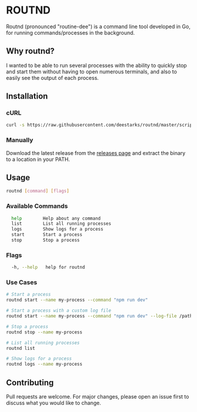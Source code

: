 # ROUTND

Routnd (pronounced "routine-dee") is a command line tool developed in Go, for running commands/processes in the background.

## Why routnd?
I wanted to be able to run several processes with the ability to quickly stop and start them without having to open numerous terminals, and also to easily see the output of each process.

## Installation

### cURL
```bash
curl -s https://raw.githubusercontent.com/deestarks/routnd/master/scripts/install.sh | bash
```

### Manually
Download the latest release from the [releases page](https://github.com/deestarks/routnd/releases) and extract the binary to a location in your PATH.

## Usage
```bash
routnd [command] [flags]
```

### Available Commands
```bash
  help        Help about any command
  list        List all running processes
  logs        Show logs for a process
  start       Start a process
  stop        Stop a process
```

### Flags
```bash
  -h, --help   help for routnd
```

### Use Cases
```bash
# Start a process
routnd start --name my-process --command "npm run dev"

# Start a process with a custom log file
routnd start --name my-process --command "npm run dev" --log-file /path/to/log/file.log

# Stop a process
routnd stop --name my-process

# List all running processes
routnd list

# Show logs for a process
routnd logs --name my-process
```

## Contributing
Pull requests are welcome. For major changes, please open an issue first to discuss what you would like to change.

